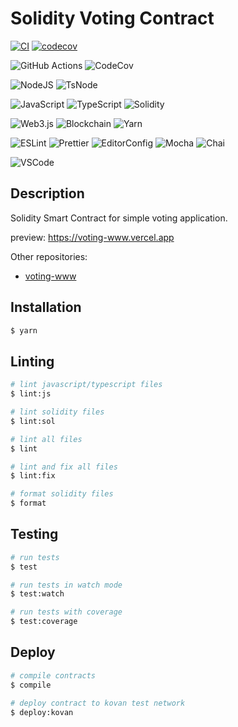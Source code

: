 # Solidity Voting Contract

[![CI](https://github.com/Mnigos/solidity-voting-contract/actions/workflows/main.yml/badge.svg)](https://github.com/Mnigos/solidity-voting-contract/actions/workflows/main.yml)
[![codecov](https://codecov.io/gh/Mnigos/solidity-voting-contract/branch/main/graph/badge.svg?token=d0C6GbFlHC)](https://codecov.io/gh/Mnigos/solidity-voting-contract)

![GitHub Actions](https://img.shields.io/badge/github%20actions-%232671E5.svg?style=for-the-badge&logo=githubactions&logoColor=white)
![CodeCov](https://img.shields.io/badge/codecov-%23ff0077.svg?style=for-the-badge&logo=codecov&logoColor=white)

![NodeJS](https://img.shields.io/badge/node.js-6DA55F?style=for-the-badge&logo=node.js&logoColor=white)
![TsNode](https://img.shields.io/badge/ts--node-3178C6?style=for-the-badge&logo=ts-node&logoColor=white)

![JavaScript](https://img.shields.io/badge/javascript-%23323330.svg?style=for-the-badge&logo=javascript&logoColor=%23F7DF1E)
![TypeScript](https://img.shields.io/badge/typescript-%23007ACC.svg?style=for-the-badge&logo=typescript&logoColor=white)
![Solidity](https://img.shields.io/badge/Solidity-%23363636.svg?style=for-the-badge&logo=solidity&logoColor=white)

![Web3.js](https://img.shields.io/badge/web3.js-F16822?style=for-the-badge&logo=web3.js&logoColor=white)
![Blockchain](https://img.shields.io/badge/Blockchain.com-121D33?logo=blockchaindotcom&logoColor=fff&style=for-the-badge)
![Yarn](https://img.shields.io/badge/yarn-%232C8EBB.svg?style=for-the-badge&logo=yarn&logoColor=white)

![ESLint](https://img.shields.io/badge/eslint-3A33D1?style=for-the-badge&logo=eslint&logoColor=white)
![Prettier](https://img.shields.io/badge/prettier-1A2C34?style=for-the-badge&logo=prettier&logoColor=F7BA3E)
![EditorConfig](https://img.shields.io/badge/Editor%20Config-E0EFEF?style=for-the-badge&logo=editorconfig&logoColor=000)
![Mocha](https://img.shields.io/badge/-mocha-%238D6748?style=for-the-badge&logo=mocha&logoColor=white)
![Chai](https://img.shields.io/badge/chai-A30701?style=for-the-badge&logo=chai&logoColor=white)

![VSCode](https://img.shields.io/badge/VSCode-0078D4?style=for-the-badge&logo=visual%20studio%20code&logoColor=white)

## Description

Solidity Smart Contract for simple voting application.

preview: https://voting-www.vercel.app

Other repositories:

- [voting-www](https://github.com/Mnigos/voting-www)

## Installation

```bash
$ yarn
```

## Linting

```bash
# lint javascript/typescript files
$ lint:js

# lint solidity files
$ lint:sol

# lint all files
$ lint

# lint and fix all files
$ lint:fix

# format solidity files
$ format
```

## Testing

```bash
# run tests
$ test

# run tests in watch mode
$ test:watch

# run tests with coverage
$ test:coverage
```

## Deploy

```bash
# compile contracts
$ compile

# deploy contract to kovan test network
$ deploy:kovan
```
